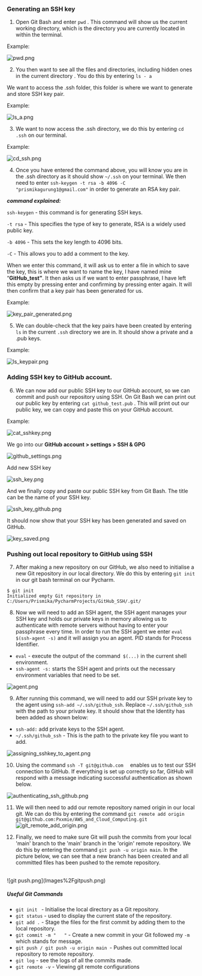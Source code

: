 
### Generating an SSH key

1) Open Git Bash and enter  `pwd` . This command will show us the current working directory, which is the directory you are currently located in within the terminal. 

Example: 

![pwd.png](Images%2Fpwd.png)


2) You then want to see all the files and directories, including hidden ones in the current directory . You do this by entering  `ls - a`  

We want to access the .ssh folder, this folder is where we want to generate and store SSH key pair. 

Example:

![ls_a.png](Images%2Fls_a.png)


3) We want to now access the .ssh directory, we do this by entering `cd .ssh` on our terminal. 

Example:

![cd_ssh.png](Images%2Fcd_ssh.png)


4) Once you have entered the command above, you will know you are in the .ssh directory as it should show  `~/.ssh` on your terminal. We then need to enter `ssh-keygen -t rsa -b 4096 -C "prismikagurung1@gmail.com"` in order to generate an RSA key pair. 

***command explained:*** 

`ssh-keygen` - this command is for generating SSH keys. 

`-t rsa` - This specifies the type of key to generate, RSA is a widely used public key. 

`-b 4096` - This sets the key length to 4096 bits. 

`-C` - This allows you to add a comment to the key. 

When we enter this command, it will ask us to enter a file in which to save the key, this is where we want to name the key, I have named mine “**GitHub_test”**. It then asks us if we want to enter passphrase, I have left this empty by pressing enter and confirming by pressing enter again. It will then confirm that a key pair has been generated for us. 

Example: 

![key_pair_generated.png](Images%2Fkey_pair_generated.png)

5) We can double-check that the key pairs have been created by entering `ls` in the current `.ssh` directory we are in. It should show a private and a .pub keys. 

Example: 

![ls_keypair.png](Images%2Fls_keypairs.png)

### Adding SSH key to GitHub account.

6) We can now add our public SSH key to our GitHub account, so we can commit and push our repository using SSH. On Git Bash we can print out our public key by entering `cat github_test.pub` . This will print out our public key, we can copy and paste this on your GitHub account. 

Example: 

![cat_sshkey.png](Images%2Fcat_sshkey.png)

We go into our **GitHub account > settings > SSH & GPG** 

![github_settings.png](Images%2Fgithub_settings.png)

Add new SSH key

![ssh_key.png](Images%2Fssh_key.png)

And we finally copy and paste our public SSH key from Git Bash. The title can be the name of your SSH key. 

![ssh_key_github.png](Images%2Fssh_key_github.png)

It should now show that your SSH key has been generated and saved on GitHub. 

![key_saved.png](Images%2Fkey_saved.png)

### Pushing out local repository to GitHub using SSH

7) After making a new repository on our GitHub, we also need to initialise a new Git repository in our local directory. 
We do this by entering `git init` in our git bash terminal on our Pycharm.
```Prismika@Pris MINGW64 ~/PycharmProjects/GitHub_SSH
$ git init
Initialized empty Git repository in C:/Users/Prismika/PycharmProjects/GitHub_SSH/.git/
```
8) Now we will need to add an SSH agent, the SSH agent manages your SSH key and holds our private keys in memory allowing us to authenticate with remote servers without having to enter your passphrase every time. In order to run the SSH agent we enter  `eval $(ssh-agent -s)` and it will assign you an agent. PID stands for Process Identifier. 
- `eval` - execute the output of the command` $(...)` in the current shell environment.
- `ssh-agent -s:` starts the SSH agent and prints out the necessary environment variables that need to be set. 

![agent.png](Images%2Fagent.png)


9) After running this command, we will need to add our SSH private key to the agent using `ssh-add ~/.ssh/github_ssh`. Replace `~/.ssh/github_ssh` with the path to your private key. 
It should show that the Identity has been added as shown below:
- `ssh-add:` add private keys to the SSH agent.
- `~/.ssh/github_ssh` - This is the path to the private key file you want to add.

![assigning_sshkey_to_agent.png](Images%2Fassigning_sshkey_to_agent.png)


10) Using the command `ssh -T git@github.com 
` enables us to test our SSH connection to GitHub. If everything is set up correctly so far, GitHub will respond with a message indicating successful authentication as shown below.

![authenticating_ssh_github.png](Images%2Fauthenticating_ssh_github.png)

11) We will then need to add our remote repository named origin in our local git. We can do this by entering the command `git remote add origin git@github.com:Pxxmie/AWS_and_Cloud_Computing.git`
![git_remote_add_origin.png](Images%2Fgit_remote_add_origin.png)


12) Finally, we need to make sure Git will push the commits from your local 'main' branch to the 'main' branch in the 'origin' remote repository. We do this by entering the command `git push -u origin main`. In the picture below, we can see that a new branch has been created and all committed files has been pushed to the remote repository. 
<br>
![git push.png](Images%2Fgitpush.png)

##### Useful Git Commands 

-  `git init ` - Initialise the local directory as a Git repository.
- `git status` - used to display the current state of the repository.
- `git add .` - Stage the files for the first commit by adding them to the local repository.
- `git commit -m "   "` - Create a new commit in your Git followed my `-m` which stands for message. 
- `git push / git push -u origin main `- Pushes out committed local repository to remote repository.
- `git log` - see the logs of all the commits made.
- `git remote -v` - Viewing git remote configurations

